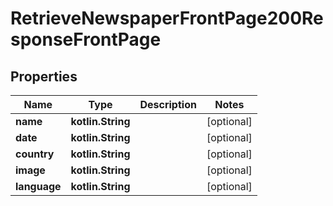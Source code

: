 
# RetrieveNewspaperFrontPage200ResponseFrontPage

## Properties
| Name | Type | Description | Notes |
| ------------ | ------------- | ------------- | ------------- |
| **name** | **kotlin.String** |  |  [optional] |
| **date** | **kotlin.String** |  |  [optional] |
| **country** | **kotlin.String** |  |  [optional] |
| **image** | **kotlin.String** |  |  [optional] |
| **language** | **kotlin.String** |  |  [optional] |




